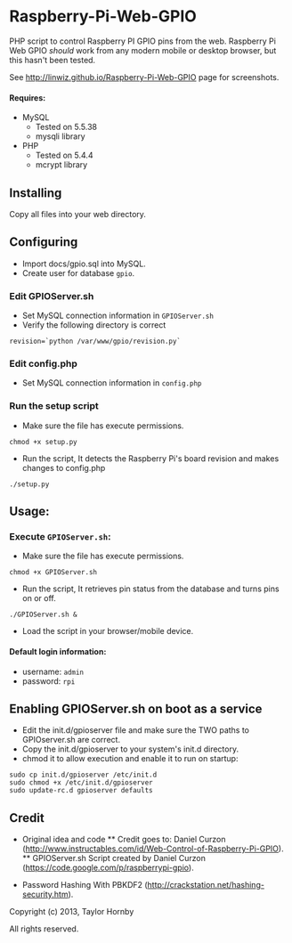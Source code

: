 # Raspberry-Pi-Web-GPIO

PHP script to control Raspberry PI GPIO pins from the web.
Raspberry Pi Web GPIO _should_ work from any modern mobile
or desktop browser, but this hasn't been tested.

See http://linwiz.github.io/Raspberry-Pi-Web-GPIO page for screenshots.

<h4>Requires:</h4>
<ul>
  <li>MySQL
    <ul>
    <li>Tested on 5.5.38</li>
    <li>mysqli library</li>
    </ul>
  </li>
  <li>PHP
    <ul>
    <li>Tested on 5.4.4</li>
    <li>mcrypt library</li>
    </ul>
  </li>
</ul>

## Installing

Copy all files into your web directory.


## Configuring
* Import docs/gpio.sql into MySQL.
* Create user for database `gpio`.

### Edit GPIOServer.sh
* Set MySQL connection information in `GPIOServer.sh`
* Verify the following directory is correct
```
revision=`python /var/www/gpio/revision.py`
```

### Edit config.php
* Set MySQL connection information in `config.php`


### Run the setup script
* Make sure the file has execute permissions.
```
chmod +x setup.py
```
* Run the script, It detects the Raspberry Pi's board revision and makes changes to config.php
```
./setup.py
```

## Usage:
### Execute `GPIOServer.sh`:
* Make sure the file has execute permissions.
```
chmod +x GPIOServer.sh
```
* Run the script, It retrieves pin status from the database and turns pins on or off.
```
./GPIOServer.sh &
```
* Load the script in your browser/mobile device.

#### Default login information:
* username: `admin`
* password: `rpi`

## Enabling GPIOServer.sh on boot as a service
* Edit the init.d/gpioserver file and make sure the TWO paths to GPIOserver.sh are correct.
* Copy the init.d/gpioserver to your system's init.d directory.
* chmod it to allow execution and enable it to run on startup:
```
sudo cp init.d/gpioserver /etc/init.d
sudo chmod +x /etc/init.d/gpioserver
sudo update-rc.d gpioserver defaults
```

## Credit
* Original idea and code
** Credit goes to: Daniel Curzon (http://www.instructables.com/id/Web-Control-of-Raspberry-Pi-GPIO).
** GPIOServer.sh Script created by Daniel Curzon (https://code.google.com/p/raspberrypi-gpio).

	
* Password Hashing With PBKDF2 (http://crackstation.net/hashing-security.htm).

Copyright (c) 2013, Taylor Hornby

All rights reserved.
